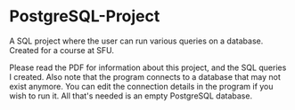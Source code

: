 # PostgreSQL-Project
A SQL project where the user can run various queries on a database. Created for a course at SFU.

Please read the PDF for information about this project, and the SQL queries I created.
Also note that the program connects to a database that may not exist anymore. You can edit the connection details in the program if you wish to run it. All that's needed is an empty PostgreSQL database.
